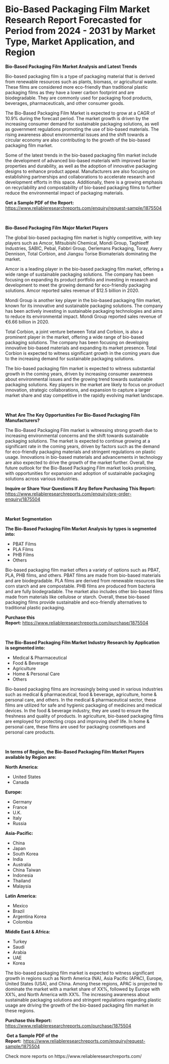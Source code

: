 <p><h1>Bio-Based Packaging Film Market Research Report Forecasted for Period from 2024 -  2031 by Market Type, Market Application, and Region</h1></p><p><strong>Bio-Based Packaging Film Market Analysis and Latest Trends</strong></p>
<p><p>Bio-based packaging film is a type of packaging material that is derived from renewable resources such as plants, biomass, or agricultural waste. These films are considered more eco-friendly than traditional plastic packaging films as they have a lower carbon footprint and are biodegradable. They are commonly used for packaging food products, beverages, pharmaceuticals, and other consumer goods.</p><p>The Bio-Based Packaging Film Market is expected to grow at a CAGR of 10.9% during the forecast period. The market growth is driven by the increasing consumer demand for sustainable packaging solutions, as well as government regulations promoting the use of bio-based materials. The rising awareness about environmental issues and the shift towards a circular economy are also contributing to the growth of the bio-based packaging film market.</p><p>Some of the latest trends in the bio-based packaging film market include the development of advanced bio-based materials with improved barrier properties and durability, as well as the adoption of innovative packaging designs to enhance product appeal. Manufacturers are also focusing on establishing partnerships and collaborations to accelerate research and development efforts in this space. Additionally, there is a growing emphasis on recyclability and compostability of bio-based packaging films to further reduce the environmental impact of packaging materials.</p></p>
<p><strong>Get a Sample PDF of the Report:&nbsp;</strong> <a href="https://www.reliableresearchreports.com/enquiry/request-sample/1875504">https://www.reliableresearchreports.com/enquiry/request-sample/1875504</a></p>
<p>&nbsp;</p>
<p><strong>Bio-Based Packaging Film Major Market Players</strong></p>
<p><p>The global bio-based packaging film market is highly competitive, with key players such as Amcor, Mitsubishi Chemical, Mondi Group, Taghleeff Industries, SABIC, Pebal, Fabbri Group, Oerlemans Packaging, Toray, Avery Dennison, Total Corbion, and Jiangsu Torise Biomaterials dominating the market.</p><p>Amcor is a leading player in the bio-based packaging film market, offering a wide range of sustainable packaging solutions. The company has been focusing on expanding its product portfolio and investing in research and development to meet the growing demand for eco-friendly packaging solutions. Amcor reported sales revenue of $12.5 billion in 2020.</p><p>Mondi Group is another key player in the bio-based packaging film market, known for its innovative and sustainable packaging solutions. The company has been actively investing in sustainable packaging technologies and aims to reduce its environmental impact. Mondi Group reported sales revenue of €6.66 billion in 2020.</p><p>Total Corbion, a joint venture between Total and Corbion, is also a prominent player in the market, offering a wide range of bio-based packaging solutions. The company has been focusing on developing innovative bio-based materials and expanding its market presence. Total Corbion is expected to witness significant growth in the coming years due to the increasing demand for sustainable packaging solutions.</p><p>The bio-based packaging film market is expected to witness substantial growth in the coming years, driven by increasing consumer awareness about environmental issues and the growing trend towards sustainable packaging solutions. Key players in the market are likely to focus on product innovation, strategic collaborations, and expansion to capture a larger market share and stay competitive in the rapidly evolving market landscape.</p></p>
<p>&nbsp;</p>
<p><strong>What Are The Key Opportunities For Bio-Based Packaging Film Manufacturers?</strong></p>
<p><p>The Bio-Based Packaging Film market is witnessing strong growth due to increasing environmental concerns and the shift towards sustainable packaging solutions. The market is expected to continue growing at a significant rate in the coming years, driven by factors such as the demand for eco-friendly packaging materials and stringent regulations on plastic usage. Innovations in bio-based materials and advancements in technology are also expected to drive the growth of the market further. Overall, the future outlook for the Bio-Based Packaging Film market looks promising, with opportunities for expansion and adoption of sustainable packaging solutions across various industries.</p></p>
<p><strong>Inquire or Share Your Questions If Any Before Purchasing This Report:</strong> <a href="https://www.reliableresearchreports.com/enquiry/pre-order-enquiry/1875504">https://www.reliableresearchreports.com/enquiry/pre-order-enquiry/1875504</a></p>
<p>&nbsp;</p>
<p><strong>Market Segmentation</strong></p>
<p><strong>The Bio-Based Packaging Film Market Analysis by types is segmented into:</strong></p>
<p><ul><li>PBAT Films</li><li>PLA Films</li><li>PHB Films</li><li>Others</li></ul></p>
<p><p>Bio-based packaging film market offers a variety of options such as PBAT, PLA, PHB films, and others. PBAT films are made from bio-based materials and are biodegradable. PLA films are derived from renewable resources like corn starch and are compostable. PHB films are produced from bacteria and are fully biodegradable. The market also includes other bio-based films made from materials like cellulose or starch. Overall, these bio-based packaging films provide sustainable and eco-friendly alternatives to traditional plastic packaging.</p></p>
<p><strong>Purchase this Report:&nbsp;</strong><a href="https://www.reliableresearchreports.com/purchase/1875504">https://www.reliableresearchreports.com/purchase/1875504</a></p>
<p>&nbsp;</p>
<p><strong>The Bio-Based Packaging Film Market Industry Research by Application is segmented into:</strong></p>
<p><ul><li>Medical & Pharmaceutical</li><li>Food & Beverage</li><li>Agriculture</li><li>Home & Personal Care</li><li>Others</li></ul></p>
<p><p>Bio-based packaging films are increasingly being used in various industries such as medical & pharmaceutical, food & beverage, agriculture, home & personal care, and others. In the medical & pharmaceutical sector, these films are utilized for safe and hygienic packaging of medicines and medical devices. In the food & beverage industry, they are used to ensure the freshness and quality of products. In agriculture, bio-based packaging films are employed for protecting crops and improving shelf life. In home & personal care, these films are used for packaging cosmetiques and personal care products.</p></p>
<p>&nbsp;</p>
<p><strong>In terms of Region, the Bio-Based Packaging Film Market Players available by Region are:</strong></p>
<p>
    <p> <strong> North America: </strong>
        <ul>
            <li>United States</li>
            <li>Canada</li>
        </ul>
        </p> 
    <p> <strong> Europe: </strong>
        <ul>
            <li>Germany</li>
            <li>France</li>
            <li>U.K.</li>
            <li>Italy</li>
            <li>Russia</li>
        </ul>
        </p> 
    <p> <strong> Asia-Pacific: </strong>
        <ul>
            <li>China</li>
            <li>Japan</li>
            <li>South Korea</li>
            <li>India</li>
            <li>Australia</li>
            <li>China Taiwan</li>
            <li>Indonesia</li>
            <li>Thailand</li>
            <li>Malaysia</li>
        </ul>
        </p> 
    <p> <strong> Latin America: </strong>
        <ul>
            <li>Mexico</li>
            <li>Brazil</li>
            <li>Argentina Korea</li>
            <li>Colombia</li>
        </ul>
        </p> 
    <p> <strong> Middle East & Africa: </strong>
        <ul>
            <li>Turkey</li>
            <li>Saudi</li>
            <li>Arabia</li>
            <li>UAE</li>
            <li>Korea</li>
        </ul>
    </p>
    </p>
<p><p>The bio-based packaging film market is expected to witness significant growth in regions such as North America (NA), Asia Pacific (APAC), Europe, United States (USA), and China. Among these regions, APAC is projected to dominate the market with a market share of XX%, followed by Europe with XX%, and North America with XX%. The increasing awareness about sustainable packaging solutions and stringent regulations regarding plastic usage are driving the growth of the bio-based packaging film market in these regions.</p></p>
<p><strong>Purchase this Report: </strong><a href="https://www.reliableresearchreports.com/purchase/1875504">https://www.reliableresearchreports.com/purchase/1875504</a></p>
<p>&nbsp;<strong>Get a Sample PDF of the Report:&nbsp;&nbsp;</strong><a href="https://www.reliableresearchreports.com/enquiry/request-sample/1875504">https://www.reliableresearchreports.com/enquiry/request-sample/1875504</a></p>
<p><strong></strong></p>
<p>Check more reports on https://www.reliableresearchreports.com/</p>